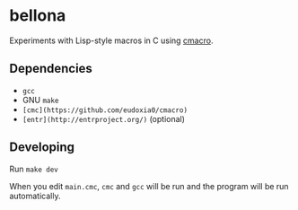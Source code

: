 # bellona

Experiments with Lisp-style macros in C using [cmacro](https://github.com/eudoxia0/cmacro).

## Dependencies

* `gcc`
* GNU `make`
* `[cmc](https://github.com/eudoxia0/cmacro)`
* `[entr](http://entrproject.org/)` (optional)

## Developing

Run `make dev`

When you edit `main.cmc`, `cmc` and `gcc` will be run and the program will be
run automatically.
